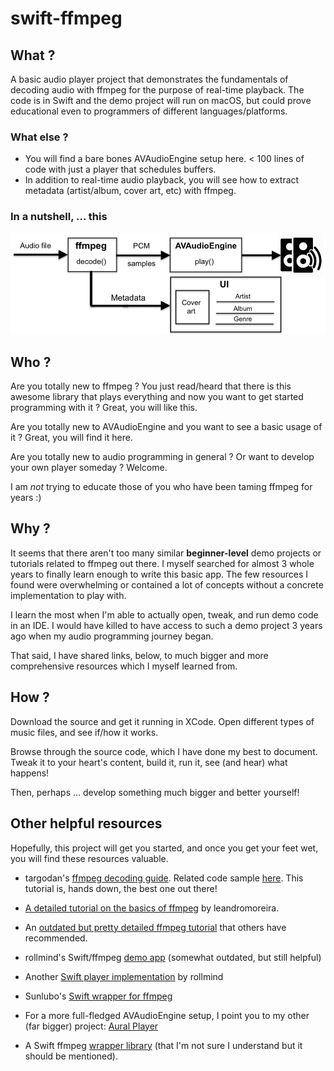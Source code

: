 # swift-ffmpeg

## What ?

A basic audio player project that demonstrates the fundamentals of decoding audio with ffmpeg for the purpose of real-time playback. The code is in Swift 
and the demo project will run on macOS, but could prove educational even to programmers of different languages/platforms.

### What else ?

* You will find a bare bones AVAudioEngine setup here. < 100 lines of code with just a player that schedules buffers.
* In addition to real-time audio playback, you will see how to extract metadata (artist/album, cover art, etc) with ffmpeg.

### In a nutshell, ... this
![High level component diagram](/basicFFmpegPlayer.png?raw=true)

## Who ?

Are you totally new to ffmpeg ? You just read/heard that there is this awesome library that plays everything and now you want to get started programming with it ? Great, you will like this.

Are you totally new to AVAudioEngine and you want to see a basic usage of it ? Great, you will find it here.

Are you totally new to audio programming in general ? Or want to develop your own player someday ? Welcome.

I am *not* trying to educate those of you who have been taming ffmpeg for years :)

## Why ?

It seems that there aren't too many similar **beginner-level** demo projects or tutorials related to ffmpeg out there. I myself searched for almost 3 whole years to finally learn enough to write this basic app. The few resources I found were overwhelming or contained a lot of concepts without a concrete implementation to play with.

I learn the most when I'm able to actually open, tweak, and run demo code in an IDE. I would have killed to have access to such a demo project 3 years ago when my audio programming journey began.

That said, I have shared links, below, to much bigger and more comprehensive resources which I myself learned from.

## How ?

Download the source and get it running in XCode. Open different types of music files, and see if/how it works.

Browse through the source code, which I have done my best to document. Tweak it to your heart's content, build it, run it, see (and hear) what happens!

Then, perhaps ... develop something much bigger and better yourself!

## Other helpful resources

Hopefully, this project will get you started, and once you get your feet wet, you will find these resources valuable.

* targodan's [ffmpeg decoding guide](https://steemit.com/programming/@targodan/decoding-audio-files-with-ffmpeg). Related code sample [here](https://gist.github.com/targodan/8cef8f2b682a30055aa7937060cd94b7). This tutorial is, hands down, the best one out there!

* [A detailed tutorial on the basics of ffmpeg](https://github.com/leandromoreira/ffmpeg-libav-tutorial) by leandromoreira.

* An [outdated but pretty detailed ffmpeg tutorial](https://dranger.com/ffmpeg/tutorial01.html) that others have recommended.

* rollmind's Swift/ffmpeg [demo app](https://github.com/rollmind/ffmpeg-swift-tutorial/tree/master/tutorial/tutorial) (somewhat outdated, but still helpful)

* Another [Swift player implementation](https://github.com/rollmind/SweetPlayer) by rollmind

* Sunlubo's [Swift wrapper for ffmpeg](https://github.com/sunlubo/SwiftFFmpeg)

* For a more full-fledged AVAudioEngine setup, I point you to my other (far bigger) project: [Aural Player](https://github.com/maculateConception/aural-player)

* A Swift ffmpeg [wrapper library](https://github.com/FFMS/ffms2) (that I'm not sure I understand but it should be mentioned).

